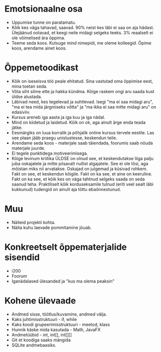 # Emotsionaalne osa

- Uppumise tunne on paratamatu.
- Kõik kes väga tahavad, saavad. 90% neist kes läbi ei saa on aja hädast. Ülejäänud ootavad, et keegi neile midagi selgeks teeks. 3% reaalselt ei ole võimelised ära õppima.
- Teeme seda koos. Kutsuge mind nimepidi, me oleme kolleegid. Õpime koos, arendame ainet koos.

# Õppemetoodikast

- Kõik on iseseisva töö peale ehitatud. Sina vastutad oma õppimise eest, mina toetan seda.
- Võta siht silme ette ja hakka kündma. Kõige raskem ongi aru saada kust üldse alustada.
- Läbivad need, kes tegelevad ja suhtlevad. Isegi "ma ei saa midagi aru", "ma ei tea mida järgmiseks võtta" ja "ma ikka ei saa mitte midagi aru" on edasiviiv.
- Kursus areneb iga aasta ja iga kuu ja iga nädal.
- Mind on kiidetud ja laidetud. Kõik on ok, aga ainult ärge enda teada jätke.
- Eesmärgiks on luua korralik ja põhjalik online kursus tervele eestile. Las see plaan jääb praegu unistustesse, keskendun teile.
- Arendame seda koos - materjale saab täiendada, foorumis saab nõuda materjale juurde.
- Ei tegele punktidega motiveerimisega.
- Kõige levinum kriitika ÜLDSE on olnud see, et keskendutakse liiga palju juba oskajatele ja mitte piisavalt nullist algajatele. See ei ole tõsi, aga mõistan miks nii arvatakse. Oskajad on julgemad ja küsivad rohkem. Fakt on see, et keskendun kõigile. Fakt on ka see, et aine on keeruline. Fakt on ka see, et kõik kes on väga tahtnud selgeks saada on seda saanud teha. Praktiliselt kõik korduseksamile tulnud (eriti veel sealt läbi kukkunud) tudengid on ainult aja tõttu ebaõnnestunud.

# Muu

- Näiteid projekti kohta.
- Näita kuhu laevade pommitamine jõuab.

# Konkreetselt õppematerjalide sisendid

- i200
- Foorum
- Iganädalased ülesanded ja "kus ma olema peaksin"

# Kohene ülevaade

- Andmed sisse, töötlus/kuvamine, andmed välja.
- Kaks juhtimisstruktuuri - if, while
- Kaks koodi grupeerimisstruktuuri - meetod, klass
- Hunnik käske mida kasutada - Math, JavaFX
- Andmetüübid - int, int[], int[][]
- Git et koodiga saaks mängida
- SQLite andmebaasiks.
